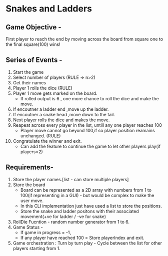 # Snakes and Ladders

## Game Objective -
First player to reach the end by moving across the board from square one to the final square(100) wins!

## Series of Events -
1. Start the game
2. Select number of players (RULE => n>2)
3. Get their names
4. Player 1 rolls the dice  (RULE)
5. Player 1 move gets marked on the board.
    - If rolled output is 6 , one more chance to roll the dice and make the move.
6. If encoutner a ladder end ,move up the ladder.
7. If encoutner a snake head ,move down to the tail.
8. Next player rolls the dice and makes the move.
9. Reapeat across every player in the list, untill any one player reaches 100 
    - Player move cannot go beyond 100,if so player position reamains unchanged. (RULE)
10. Congratulate the winner and exit.
    - Can add the feature to continue the game to let other players play(if players>2) 


## Requirements- 
1. Store the player names.[list - can store multiple players]  
2. Store the board 
    - Board can be represented as a 2D array with numbers from 1 to 100(if representing in a GUI) - but would be complex to make the user move.
    - In this CLI implementation just have used a list to store the positions.
    - Store the snake and ladder positons with their associated movement(+ve for ladder / -ve for snake)
3. RollDie Fucntion - random number generator from 1 to 6.
3. Game Status - 
    - If game in progress = -1,
    - If any player have reached 100 = Store playerIndex and exit.
4. Game orchestration : Turn by turn play - Cycle between the list for other players starting from 1.